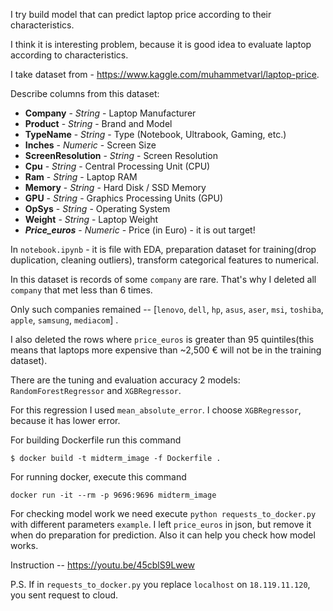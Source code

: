 I try build model that can predict laptop price according to their characteristics.

I think it is interesting problem, because it is good idea to evaluate laptop according to characteristics.  

I take dataset from - https://www.kaggle.com/muhammetvarl/laptop-price.

Describe columns from this dataset:
* **Company** - *String* - Laptop Manufacturer
* **Product** - *String* - Brand and Model
* **TypeName** - *String* - Type (Notebook, Ultrabook, Gaming, etc.)
* **Inches** - *Numeric* - Screen Size
* **ScreenResolution** - *String* - Screen Resolution
* **Cpu** - *String* - Central Processing Unit (CPU)
* **Ram** - *String* - Laptop RAM
* **Memory** - *String* - Hard Disk / SSD Memory
* **GPU** - *String* - Graphics Processing Units (GPU)
* **OpSys** - *String* - Operating System
* **Weight** - *String* - Laptop Weight
* **_Price_euros_** - *Numeric* - Price (in Euro) - it is out target!


In `notebook.ipynb` - it is file with EDA, preparation dataset for training(drop duplication, cleaning outliers), 
transform categorical features to numerical. 

In this dataset is records of some `company` are rare. That's why I deleted all `company` that met less than 6 times.

Only such companies remained -- [`lenovo`, `dell`, `hp`, `asus`, `aser`, `msi`, `toshiba`, `apple`, `samsung`, `mediacom`] .

I also deleted the rows where `price_euros` is greater than 95 quintiles(this means that laptops more expensive than ~2,500 € will not be in the training dataset).

There are the tuning and evaluation accuracy  2 models: `RandomForestRegressor` and `XGBRegressor`.

For this regression I used `mean_absolute_error`. I choose `XGBRegressor`, because it has lower error.




For building Dockerfile run this command 

```
$ docker build -t midterm_image -f Dockerfile .
```

For running docker, execute this command 

```
docker run -it --rm -p 9696:9696 midterm_image
```


For checking model work we need execute `python requests_to_docker.py` with different parameters `example`. I left `price_euros` in json, 
but remove it when do preparation for prediction. Also it can help you check how model works.

Instruction -- https://youtu.be/45cblS9Lwew



P.S. If in `requests_to_docker.py` you replace `localhost` on `18.119.11.120`, you sent request to cloud. 
